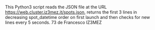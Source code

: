 This Python3 script reads the JSON file at the URL https://web.cluster.iz3mez.it/spots.json, returns the first 3 lines in decreasing spot_datetime order on first launch and then checks for new lines every 5 seconds. 73 de Francesco IZ3MEZ
